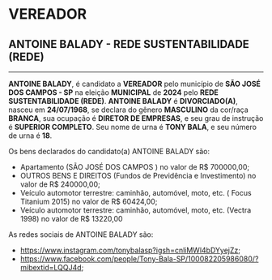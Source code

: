 # VEREADOR
## ANTOINE BALADY - REDE SUSTENTABILIDADE (REDE)
---
**ANTOINE BALADY**, é candidato a **VEREADOR** pelo município de **SÃO JOSÉ DOS CAMPOS - SP** na eleição **MUNICIPAL** de **2024** pelo **REDE SUSTENTABILIDADE (REDE)**.
**ANTOINE BALADY** é **DIVORCIADO(A)**, nasceu em **24/07/1968**, se declara do gênero **MASCULINO** da cor/raça **BRANCA**, sua ocupação é **DIRETOR DE EMPRESAS**, e seu grau de instrução é **SUPERIOR COMPLETO**.
Seu nome de urna é **TONY BALA**, e seu número de urna é **18**.

Os bens declarados do candidato(a) ANTOINE BALADY são: 
- Apartamento (SÃO JOSÉ DOS CAMPOS ) no valor de R$ 700000,00;
- OUTROS BENS E DIREITOS (Fundos de Previdência e Investimento) no valor de R$ 240000,00;
- Veículo automotor terrestre: caminhão, automóvel, moto, etc. ( Focus Titanium 2015) no valor de R$ 60424,00;
- Veículo automotor terrestre: caminhão, automóvel, moto, etc. (Vectra 1998) no valor de R$ 13220,00

As redes sociais de ANTOINE BALADY são:
- https://www.instagram.com/tonybalasp?igsh=cnliMWl4bDYyejZz;
- https://www.facebook.com/people/Tony-Bala-SP/100082205986080/?mibextid=LQQJ4d;